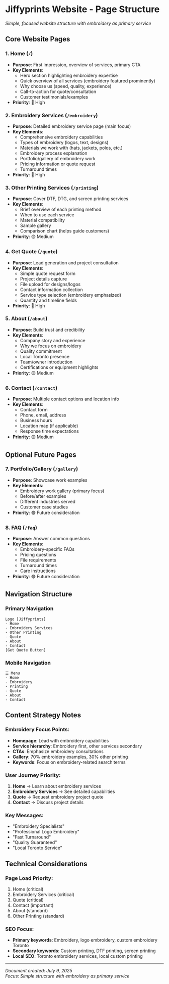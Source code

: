 # Jiffyprints Website - Page Structure

*Simple, focused website structure with embroidery as primary service*

## Core Website Pages

### 1. **Home** (`/`)
- **Purpose**: First impression, overview of services, primary CTA
- **Key Elements**:
  - Hero section highlighting embroidery expertise
  - Quick overview of all services (embroidery featured prominently)
  - Why choose us (speed, quality, experience)
  - Call-to-action for quote/consultation
  - Customer testimonials/examples
- **Priority**: 🔴 High

### 2. **Embroidery Services** (`/embroidery`)
- **Purpose**: Detailed embroidery service page (main focus)
- **Key Elements**:
  - Comprehensive embroidery capabilities
  - Types of embroidery (logos, text, designs)
  - Materials we work with (hats, jackets, polos, etc.)
  - Embroidery process explanation
  - Portfolio/gallery of embroidery work
  - Pricing information or quote request
  - Turnaround times
- **Priority**: 🔴 High

### 3. **Other Printing Services** (`/printing`)
- **Purpose**: Cover DTF, DTG, and screen printing services
- **Key Elements**:
  - Brief overview of each printing method
  - When to use each service
  - Material compatibility
  - Sample gallery
  - Comparison chart (helps guide customers)
- **Priority**: 🟡 Medium

### 4. **Get Quote** (`/quote`)
- **Purpose**: Lead generation and project consultation
- **Key Elements**:
  - Simple quote request form
  - Project details capture
  - File upload for designs/logos
  - Contact information collection
  - Service type selection (embroidery emphasized)
  - Quantity and timeline fields
- **Priority**: 🔴 High

### 5. **About** (`/about`)
- **Purpose**: Build trust and credibility
- **Key Elements**:
  - Company story and experience
  - Why we focus on embroidery
  - Quality commitment
  - Local Toronto presence
  - Team/owner introduction
  - Certifications or equipment highlights
- **Priority**: 🟡 Medium

### 6. **Contact** (`/contact`)
- **Purpose**: Multiple contact options and location info
- **Key Elements**:
  - Contact form
  - Phone, email, address
  - Business hours
  - Location map (if applicable)
  - Response time expectations
- **Priority**: 🟡 Medium

## Optional Future Pages

### 7. **Portfolio/Gallery** (`/gallery`)
- **Purpose**: Showcase work examples
- **Key Elements**:
  - Embroidery work gallery (primary focus)
  - Before/after examples
  - Different industries served
  - Customer case studies
- **Priority**: 🟢 Future consideration

### 8. **FAQ** (`/faq`)
- **Purpose**: Answer common questions
- **Key Elements**:
  - Embroidery-specific FAQs
  - Pricing questions
  - File requirements
  - Turnaround times
  - Care instructions
- **Priority**: 🟢 Future consideration

## Navigation Structure

### Primary Navigation
```
Logo [Jiffyprints]
- Home
- Embroidery Services
- Other Printing
- Quote
- About
- Contact
[Get Quote Button]
```

### Mobile Navigation
```
☰ Menu
- Home
- Embroidery
- Printing
- Quote
- About
- Contact
```

## Content Strategy Notes

### Embroidery Focus Points:
- **Homepage**: Lead with embroidery capabilities
- **Service hierarchy**: Embroidery first, other services secondary
- **CTAs**: Emphasize embroidery consultations
- **Gallery**: 70% embroidery examples, 30% other printing
- **Keywords**: Focus on embroidery-related search terms

### User Journey Priority:
1. **Home** → Learn about embroidery services
2. **Embroidery Services** → See detailed capabilities
3. **Quote** → Request embroidery project quote
4. **Contact** → Discuss project details

### Key Messages:
- "Embroidery Specialists"
- "Professional Logo Embroidery"
- "Fast Turnaround"
- "Quality Guaranteed"
- "Local Toronto Service"

## Technical Considerations

### Page Load Priority:
1. Home (critical)
2. Embroidery Services (critical)
3. Quote (critical)
4. Contact (important)
5. About (standard)
6. Other Printing (standard)

### SEO Focus:
- **Primary keywords**: Embroidery, logo embroidery, custom embroidery Toronto
- **Secondary keywords**: Custom printing, DTF printing, screen printing
- **Local SEO**: Toronto embroidery services, local custom printing

---
*Document created: July 9, 2025*  
*Focus: Simple structure with embroidery as primary service*
